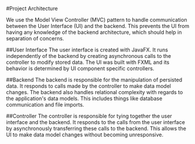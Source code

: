 #Project Architecture

We use the Model View Controller (MVC) pattern to handle communication between the User Interface (UI) and the backend. This prevents the UI from having any knowledge of the backend architecture, which should help in separation of concerns.

##User Interface
The user interface is created with JavaFX. It runs independently of the backend by creating asynchronous calls to the controller to modify stored data. The UI was built with FXML and its behavior is determined by UI component specific controllers.

##Backend
The backend is responsible for the manipulation of persisted data. It responds to calls made by the controller to make data model changes. The backend also handles relational complexity with regards to the application's data models. This includes things like database communication and file imports.

##Controller
The controller is responsible for tying together the user interface and the backend. It responds to the calls from the user interface by asynchronously transferring these calls to the backend. This allows the UI to make data model changes without becoming unresponsive.
